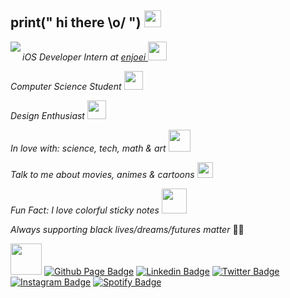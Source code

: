 ## print(" hi there \\o/ ") <img src="https://user-images.githubusercontent.com/5679180/79618120-0daffb80-80be-11ea-819e-d2b0fa904d07.gif" width="27px">

<img align="left" src="https://github.com/anathayna/anathayna/blob/master/pusheencode.gif"/>

<em>iOS Developer Intern at <a href="http://www.enjoei.com.br">enjoei </a><img src="https://media.giphy.com/media/WUlplcMpOCEmTGBtBW/giphy.gif" width="30"></em>

<em>Computer Science Student </a><img src="https://github.com/anathayna/anathayna/blob/master/bmo.gif?raw=1" width="30vw"/></em>

<em>Design Enthusiast </a><img src="https://github.com/anathayna/anathayna/blob/master/enthusiast.gif?raw=1" width="30vw"/></em>

<em>In love with: science, tech, math & art </a><img src="https://github.com/anathayna/anathayna/blob/master/love.gif?raw=1" width="35vw"/></em>

<em>Talk to me about movies, animes & cartoons </a><img src="https://github.com/anathayna/anathayna/blob/master/happy.gif?raw=1" width="25vw"/></em>

<em>Fun Fact: I love colorful sticky notes </a><img src="https://github.com/anathayna/anathayna/blob/master/nyancat.gif?raw=1" width="40vw"/></em>

<em>Always supporting black lives/dreams/futures matter </em>✊🏾

<!-- <img src="https://github.com/anathayna/anathayna/blob/master/dino.gif"/> -->

<img src="https://media.giphy.com/media/VgCDAzcKvsR6OM0uWg/giphy.gif" width="50"> [![Github Page Badge](https://img.shields.io/badge/-Github_Page-000?style=flat-square&logo=Github&logoColor=white&link=https://anathayna.github.io)](https://anathayna.github.io)
[![Linkedin Badge](https://img.shields.io/badge/-LinkedIn-blue?style=flat-square&logo=Linkedin&logoColor=white&link=https://www.linkedin.com/in/anathaynafranca/)](https://www.linkedin.com/in/anathaynafranca/)
[![Twitter Badge](https://img.shields.io/badge/-Twitter-1ca0f1?style=flat-square&labelColor=1ca0f1&logo=twitter&logoColor=white&link=https://twitter.com/anadehavaiana)](https://twitter.com/anadehavaiana)
[![Instagram Badge](https://img.shields.io/badge/-Instagram-c039a6?style=flat-square&labelColor=c039a6&logo=instagram&logoColor=white&link=https://instagram.com/anadehavaiana)](https://instagram.com/anadehavaiana)
[![Spotify Badge](https://img.shields.io/badge/-Spotify-1db954?style=flat-square&labelColor=1db954&logo=spotify&logoColor=white&link=https://open.spotify.com/user/22prktxbbzv476kqemxclmwri)](https://open.spotify.com/user/22prktxbbzv476kqemxclmwri)

<!-- ![Alt Text](https://media.giphy.com/media/11D0XkJInM2ssU/giphy.gif) -->
